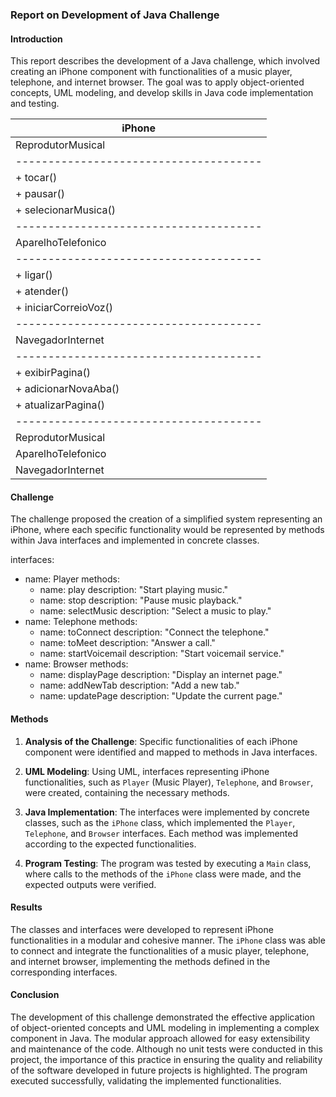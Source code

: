 ### Report on Development of Java Challenge

#### Introduction
This report describes the development of a Java challenge, which involved creating an iPhone component with functionalities of a music player, telephone, and internet browser. The goal was to apply object-oriented concepts, UML modeling, and develop skills in Java code implementation and testing.


|               iPhone                 |
|--------------------------------------|
|          ReprodutorMusical           |
|--------------------------------------|
| + tocar()                            |
| + pausar()                           |
| + selecionarMusica()                |
|--------------------------------------|
|       AparelhoTelefonico             |
|--------------------------------------|
| + ligar()                            |
| + atender()                          |
| + iniciarCorreioVoz()               |
|--------------------------------------|
|          NavegadorInternet           |
|--------------------------------------|
| + exibirPagina()                     |
| + adicionarNovaAba()                 |
| + atualizarPagina()                  |
|--------------------------------------|
|          ReprodutorMusical           |
|       AparelhoTelefonico             |
|          NavegadorInternet           |


                    
#### Challenge
The challenge proposed the creation of a simplified system representing an iPhone, where each specific functionality would be represented by methods within Java interfaces and implemented in concrete classes.

interfaces:
  - name: Player
    methods:
      - name: play
        description: "Start playing music."
      - name: stop
        description: "Pause music playback."
      - name: selectMusic
        description: "Select a music to play."
  - name: Telephone
    methods:
      - name: toConnect
        description: "Connect the telephone."
      - name: toMeet
        description: "Answer a call."
      - name: startVoicemail
        description: "Start voicemail service."
  - name: Browser
    methods:
      - name: displayPage
        description: "Display an internet page."
      - name: addNewTab
        description: "Add a new tab."
      - name: updatePage
        description: "Update the current page."


#### Methods
1. **Analysis of the Challenge**: Specific functionalities of each iPhone component were identified and mapped to methods in Java interfaces.
   
2. **UML Modeling**: Using UML, interfaces representing iPhone functionalities, such as `Player` (Music Player), `Telephone`, and `Browser`, were created, containing the necessary methods.
   
3. **Java Implementation**: The interfaces were implemented by concrete classes, such as the `iPhone` class, which implemented the `Player`, `Telephone`, and `Browser` interfaces. Each method was implemented according to the expected functionalities.
   
4. **Program Testing**: The program was tested by executing a `Main` class, where calls to the methods of the `iPhone` class were made, and the expected outputs were verified.

#### Results
The classes and interfaces were developed to represent iPhone functionalities in a modular and cohesive manner. The `iPhone` class was able to connect and integrate the functionalities of a music player, telephone, and internet browser, implementing the methods defined in the corresponding interfaces.

#### Conclusion
The development of this challenge demonstrated the effective application of object-oriented concepts and UML modeling in implementing a complex component in Java. The modular approach allowed for easy extensibility and maintenance of the code. Although no unit tests were conducted in this project, the importance of this practice in ensuring the quality and reliability of the software developed in future projects is highlighted. The program executed successfully, validating the implemented functionalities.

